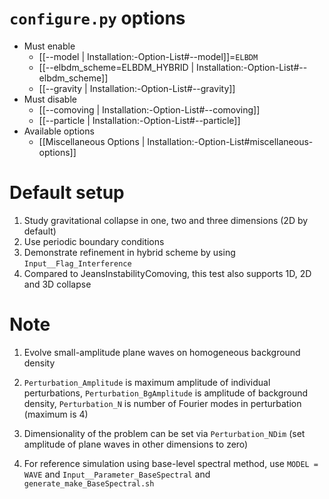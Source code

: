 # `configure.py` options
- Must enable
   - [[--model | Installation:-Option-List#--model]]=`ELBDM`
   - [[--elbdm_scheme=ELBDM_HYBRID | Installation:-Option-List#--elbdm_scheme]]
   - [[--gravity | Installation:-Option-List#--gravity]]
- Must disable
   - [[--comoving | Installation:-Option-List#--comoving]]
   - [[--particle | Installation:-Option-List#--particle]]
- Available options
   - [[Miscellaneous Options | Installation:-Option-List#miscellaneous-options]]


# Default setup
1. Study gravitational collapse in one, two and three dimensions (2D by default)
2. Use periodic boundary conditions
3. Demonstrate refinement in hybrid scheme by using `Input__Flag_Interference`
4. Compared to JeansInstabilityComoving, this test also supports 1D, 2D and 3D collapse

# Note
1. Evolve small-amplitude plane waves on homogeneous background density

2. `Perturbation_Amplitude` is maximum amplitude of individual perturbations,
   `Perturbation_BgAmplitude` is amplitude of background density,
   `Perturbation_N` is number of Fourier modes in perturbation (maximum is 4)

3. Dimensionality of the problem can be set via `Perturbation_NDim` (set amplitude of plane waves in other dimensions to zero)

3. For reference simulation using base-level spectral method, use `MODEL = WAVE` and `Input__Parameter_BaseSpectral` and `generate_make_BaseSpectral.sh`
